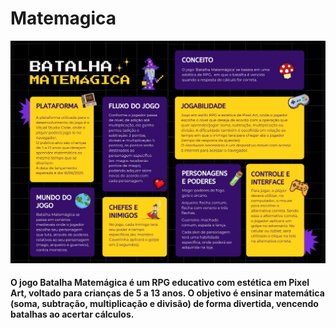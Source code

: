 <h1>Matemagica</h1>
<img src="./cavan.jpg" >
<h4>O jogo Batalha Matemágica é um RPG educativo com estética em Pixel Art, voltado para crianças de 5 a 13 anos. O objetivo é ensinar matemática (soma, subtração, multiplicação e divisão) de forma divertida, vencendo batalhas ao acertar cálculos.</h4>
